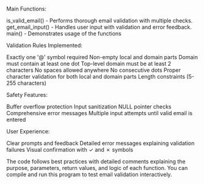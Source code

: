 Main Functions:

is_valid_email() - Performs thorough email validation with multiple checks.
get_email_input() - Handles user input with validation and error feedback.
main() - Demonstrates usage of the functions

Validation Rules Implemented:

Exactly one '@' symbol required
Non-empty local and domain parts
Domain must contain at least one dot
Top-level domain must be at least 2 characters
No spaces allowed anywhere
No consecutive dots
Proper character validation for both local and domain parts
Length constraints (5-255 characters)

Safety Features:

Buffer overflow protection
Input sanitization
NULL pointer checks
Comprehensive error messages
Multiple input attempts until valid email is entered

User Experience:

Clear prompts and feedback
Detailed error messages explaining validation failures
Visual confirmation with ✓ and ✗ symbols

The code follows best practices with detailed comments explaining the purpose, parameters, return values, and logic of each function. You can compile and run this program to test email validation interactively.

